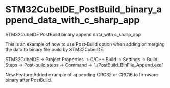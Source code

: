 # STM32CubeIDE_PostBuild_binary_append_data_with_c_sharp_app
STM32CubeIDE PostBuild binary append data_with c_sharp_app

This is an example of how to use Post-Build option when adding or merging the data to binary file build by STM32CubeIDE.

STM32CubeIDE -> Project Properties -> C/C++ Build -> Settings -> Build Steps -> Post-build steps -> Command -> "./PostBuild_BinFile_Append.exe"

New Feature
Added example of appending CRC32 or CRC16 to firmware binary after PostBuild.
